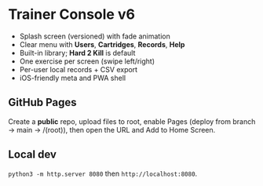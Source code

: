 # Trainer Console v6

- Splash screen (versioned) with fade animation
- Clear menu with **Users**, **Cartridges**, **Records**, **Help**
- Built-in library; **Hard 2 Kill** is default
- One exercise per screen (swipe left/right)
- Per-user local records + CSV export
- iOS-friendly meta and PWA shell

## GitHub Pages
Create a **public** repo, upload files to root, enable Pages (deploy from branch → main → /(root)), then open the URL and Add to Home Screen.

## Local dev
`python3 -m http.server 8080` then `http://localhost:8080`.